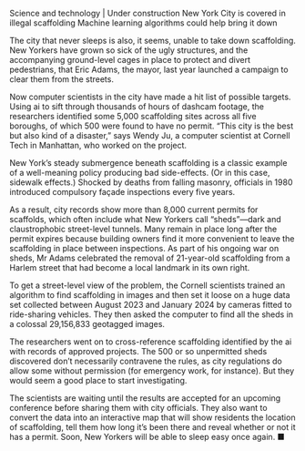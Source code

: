 Science and technology | Under construction
New York City is covered in illegal scaffolding
Machine learning algorithms could help bring it down

The city that never sleeps is also, it seems, unable to take down scaffolding. New Yorkers have grown so sick of the ugly structures, and the accompanying ground-level cages in place to protect and divert pedestrians, that Eric Adams, the mayor, last year launched a campaign to clear them from the streets.

Now computer scientists in the city have made a hit list of possible targets. Using ai to sift through thousands of hours of dashcam footage, the researchers identified some 5,000 scaffolding sites across all five boroughs, of which 500 were found to have no permit. “This city is the best but also kind of a disaster,” says Wendy Ju, a computer scientist at Cornell Tech in Manhattan, who worked on the project.

New York’s steady submergence beneath scaffolding is a classic example of a well-meaning policy producing bad side-effects. (Or in this case, sidewalk effects.) Shocked by deaths from falling masonry, officials in 1980 introduced compulsory façade inspections every five years.

As a result, city records show more than 8,000 current permits for scaffolds, which often include what New Yorkers call “sheds”—dark and claustrophobic street-level tunnels. Many remain in place long after the permit expires because building owners find it more convenient to leave the scaffolding in place between inspections. As part of his ongoing war on sheds, Mr Adams celebrated the removal of 21-year-old scaffolding from a Harlem street that had become a local landmark in its own right.

To get a street-level view of the problem, the Cornell scientists trained an algorithm to find scaffolding in images and then set it loose on a huge data set collected between August 2023 and January 2024 by cameras fitted to ride-sharing vehicles. They then asked the computer to find all the sheds in a colossal 29,156,833 geotagged images.

The researchers went on to cross-reference scaffolding identified by the ai with records of approved projects. The 500 or so unpermitted sheds discovered don’t necessarily contravene the rules, as city regulations do allow some without permission (for emergency work, for instance). But they would seem a good place to start investigating.

The scientists are waiting until the results are accepted for an upcoming conference before sharing them with city officials. They also want to convert the data into an interactive map that will show residents the location of scaffolding, tell them how long it’s been there and reveal whether or not it has a permit. Soon, New Yorkers will be able to sleep easy once again. ■